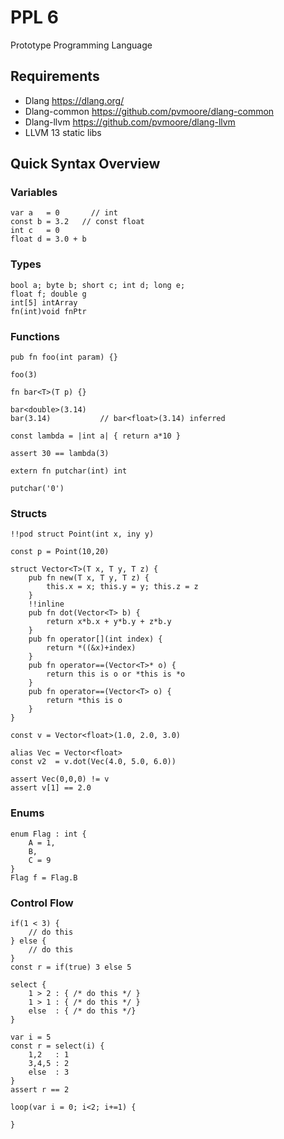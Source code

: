 # PPL 6
Prototype Programming Language

## Requirements
- Dlang https://dlang.org/
- Dlang-common https://github.com/pvmoore/dlang-common
- Dlang-llvm https://github.com/pvmoore/dlang-llvm
- LLVM 13 static libs

## Quick Syntax Overview

### Variables
```
var a   = 0       // int
const b = 3.2   // const float
int c   = 0
float d = 3.0 + b
```
### Types
```
bool a; byte b; short c; int d; long e;
float f; double g
int[5] intArray
fn(int)void fnPtr
```
### Functions
```
pub fn foo(int param) {}

foo(3)

fn bar<T>(T p) {}

bar<double>(3.14)
bar(3.14)           // bar<float>(3.14) inferred

const lambda = |int a| { return a*10 }

assert 30 == lambda(3)

extern fn putchar(int) int

putchar('0')
```
### Structs
```
!!pod struct Point(int x, iny y)

const p = Point(10,20)

struct Vector<T>(T x, T y, T z) {
    pub fn new(T x, T y, T z) {
        this.x = x; this.y = y; this.z = z
    }
    !!inline
    pub fn dot(Vector<T> b) {
        return x*b.x + y*b.y + z*b.y
    }
    pub fn operator[](int index) {
        return *((&x)+index)
    }
    pub fn operator==(Vector<T>* o) {
        return this is o or *this is *o
    }
    pub fn operator==(Vector<T> o) {
        return *this is o
    }
}

const v = Vector<float>(1.0, 2.0, 3.0)

alias Vec = Vector<float>
const v2  = v.dot(Vec(4.0, 5.0, 6.0))

assert Vec(0,0,0) != v
assert v[1] == 2.0
```
### Enums
```
enum Flag : int {
    A = 1,
    B,
    C = 9
}
Flag f = Flag.B
```
### Control Flow
```
if(1 < 3) {
    // do this
} else {
    // do this
}
const r = if(true) 3 else 5

select {
    1 > 2 : { /* do this */ }
    1 > 1 : { /* do this */ }
    else  : { /* do this */}
}

var i = 5
const r = select(i) {
    1,2   : 1
    3,4,5 : 2
    else  : 3
}
assert r == 2

loop(var i = 0; i<2; i+=1) {

}
```
